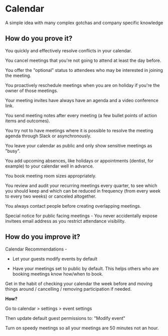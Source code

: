 # Calendar 

A simple idea with many complex gotchas and company specific knowledge

## How do you prove it?

You quickly and effectively resolve conflicts in your calendar. 

You cancel meetings that you're not going to attend at least the day before.

You offer the "optional" status to attendees who may be interested in joining the meeting.

You proactively reschedule meetings when you are on holiday if you're the owner of those meetings.

Your meeting invites have always have an agenda and a video conference link.

You send meeting notes after every meeting (a few bullet points of action items and outcomes).

You try not to have meetings where it is possible to resolve the meeting agenda through Slack or asynchronously.

You leave your calendar as public and only show sensitive meetings as "busy".

You add upcoming absences, like holidays or appointments (dentist, for example) to your calendar well in advance. 

You book meeting room sizes appropriately.

You review and audit your recurring meetings every quarter, to see which you should keep and which can be reduced in frequency (from every week to every two weeks) or canceled altogether. 

You always contact people before creating overlapping meetings.

Special notice for public facing meetings - You never accidentally expose invitees email address as you restrict attendance visibility.

## How do you improve it?

Calendar Recommendations - 

* Let your guests modify events by default 

* Have your meetings set to public by default. This helps others who are booking meetings know how/when to book. 

Get in the habit of checking your calendar the week before and moving things around / cancelling / removing participation if needed.

**How?**

Go to calendar > settings > event settings

Then update default guest permissions to: "Modify event"

Turn on speedy meetings so all your meetings are 50 minutes not an hour.

